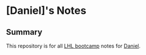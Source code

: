 # [Daniel]'s Notes
## Summary

This repository is for all [LHL bootcamp](https://www.lighthouselabs.ca/) notes for [Daniel](https://github.com/dantan380).